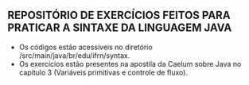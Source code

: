 ## REPOSITÓRIO DE EXERCÍCIOS FEITOS PARA PRATICAR A SINTAXE DA LINGUAGEM JAVA

-   Os códigos estão acessíveis no diretório /src/main/java/br/edu/ifrn/syntax.
-   Os exercícios estão presentes na apostila da Caelum sobre Java no capítulo 3 (Variáveis primitivas e controle de fluxo).
